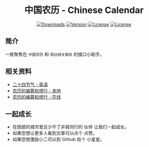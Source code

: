 <h1 align="center">中国农历 - Chinese Calendar</h1>

<p align="center">
  <a href="https://npmcharts.com/compare/chinese-calendar-api?minimal=true"><img src="https://img.shields.io/npm/dm/chinese-calendar-api.svg?sanitize=true" alt="Downloads"></a>
  <a href="https://www.npmjs.com/package/chinese-calendar-api"><img src="https://img.shields.io/npm/v/chinese-calendar-api.svg?sanitize=true" alt="Version"></a>
  <a href="https://www.npmjs.com/package/chinese-calendar-api"><img src="https://img.shields.io/npm/l/chinese-calendar-api.svg?sanitize=true" alt="License"></a>
  <a href="https://www.npmjs.com/package/chinese-calendar-api"><img src="https://img.shields.io/badge/language-typescript-blue" alt="License"></a>
</p>

## 简介

一款聚焦在 `中国农历` 和 `周边相关服务` 的接口小助手。

## 相关资料

- [二十四节气 - 英语](https://en.wikipedia.org/wiki/Solar_term)
- [农历的编算和颁行 - 本地](./docs/calculation-and-promulgation-of-the-chinese-calendar.pdf)
- [农历的编算和颁行 - 在线](https://openstd.samr.gov.cn/bzgk/gb/newGbInfo?hcno=E107EA4DE9725EDF819F33C60A44B296)

## 一起成长

- 在困惑的城市里总少不了并肩同行的 伙伴 让我们一起成长。
- 如果您想让更多人看到文章可以点个 点赞。
- 如果您想激励小二可以到 Github 给个 小星星。
